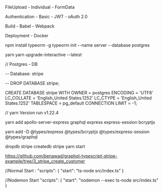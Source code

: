 FileUpload
    - Individual
    - FormData

Authentication
    - Basic
    - JWT
    - oAuth 2.0

Build
    - Babel
    - Webpack

Deployment
    - Docker



npm install typeorm -g
typeorm init --name server --database postgres

yarn
yarn upgrade-interactive --latest

// Postgres - DB

-- Database: stripe

-- DROP DATABASE stripe;

CREATE DATABASE stripe
    WITH 
    OWNER = postgres
    ENCODING = 'UTF8'
    LC_COLLATE = 'English_United States.1252'
    LC_CTYPE = 'English_United States.1252'
    TABLESPACE = pg_default
    CONNECTION LIMIT = -1;

// yarn Version run v1.22.4

yarn add apollo-server-express graphql express express-session bcryptjs

yarn add -D @types/express @types/bcryptjs @types/express-session @types/graphql

dropdb stripe
createdb stripe
yarn start

https://github.com/benawad/graphql-typescript-stripe-example/tree/3_stripe_create_customer

//Normal Start : 
"scripts": {
      "start": "ts-node src/index.ts"
   }


//Nodemon Start
"scripts": {
    "start": "nodemon --exec ts-node src/index.ts"
  }